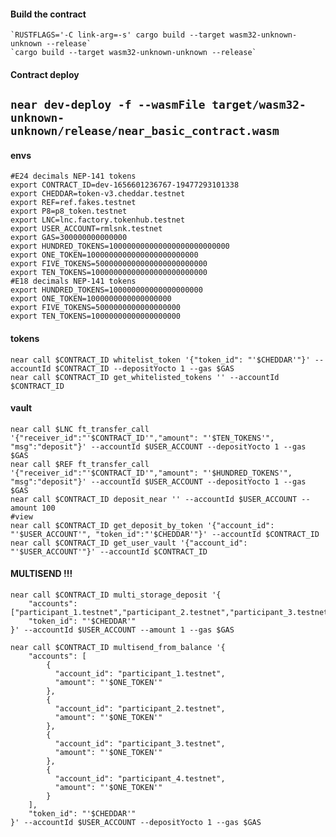 #### Build the contract

    `RUSTFLAGS='-C link-arg=-s' cargo build --target wasm32-unknown-unknown --release`
    `cargo build --target wasm32-unknown-unknown --release`

#### Contract deploy
```near dev-deploy -f --wasmFile target/wasm32-unknown-unknown/release/near_basic_contract.wasm```
-----------------------------------------------------------------------------------------------------------------
#### envs

```shell
#E24 decimals NEP-141 tokens
export CONTRACT_ID=dev-1656601236767-19477293101338
export CHEDDAR=token-v3.cheddar.testnet
export REF=ref.fakes.testnet
export P8=p8_token.testnet
export LNC=lnc.factory.tokenhub.testnet
export USER_ACCOUNT=rmlsnk.testnet
export GAS=300000000000000
export HUNDRED_TOKENS=100000000000000000000000000
export ONE_TOKEN=1000000000000000000000000
export FIVE_TOKENS=5000000000000000000000000
export TEN_TOKENS=10000000000000000000000000
#E18 decimals NEP-141 tokens
export HUNDRED_TOKENS=100000000000000000000
export ONE_TOKEN=1000000000000000000
export FIVE_TOKENS=5000000000000000000
export TEN_TOKENS=10000000000000000000
```

#### tokens
```shell
near call $CONTRACT_ID whitelist_token '{"token_id": "'$CHEDDAR'"}' --accountId $CONTRACT_ID --depositYocto 1 --gas $GAS
near call $CONTRACT_ID get_whitelisted_tokens '' --accountId $CONTRACT_ID
```
#### vault
```shell
near call $LNC ft_transfer_call '{"receiver_id":"'$CONTRACT_ID'","amount": "'$TEN_TOKENS'", "msg":"deposit"}' --accountId $USER_ACCOUNT --depositYocto 1 --gas $GAS
near call $REF ft_transfer_call '{"receiver_id":"'$CONTRACT_ID'","amount": "'$HUNDRED_TOKENS'", "msg":"deposit"}' --accountId $USER_ACCOUNT --depositYocto 1 --gas $GAS
near call $CONTRACT_ID deposit_near '' --accountId $USER_ACCOUNT --amount 100 
#view
near call $CONTRACT_ID get_deposit_by_token '{"account_id": "'$USER_ACCOUNT'", "token_id":"'$CHEDDAR'"}' --accountId $CONTRACT_ID
near call $CONTRACT_ID get_user_vault '{"account_id": "'$USER_ACCOUNT'"}' --accountId $CONTRACT_ID
```
#### MULTISEND !!!
```shell
near call $CONTRACT_ID multi_storage_deposit '{
    "accounts": ["participant_1.testnet","participant_2.testnet","participant_3.testnet","participant_4.testnet","lero4ka.testnet"],
    "token_id": "'$CHEDDAR'"
}' --accountId $USER_ACCOUNT --amount 1 --gas $GAS

near call $CONTRACT_ID multisend_from_balance '{
    "accounts": [
        {
          "account_id": "participant_1.testnet",
          "amount": "'$ONE_TOKEN'"
        },
        {
          "account_id": "participant_2.testnet",
          "amount": "'$ONE_TOKEN'"
        },
        {
          "account_id": "participant_3.testnet",
          "amount": "'$ONE_TOKEN'"
        },
        {
          "account_id": "participant_4.testnet",
          "amount": "'$ONE_TOKEN'"
        }
    ],
    "token_id": "'$CHEDDAR'"
}' --accountId $USER_ACCOUNT --depositYocto 1 --gas $GAS
```
